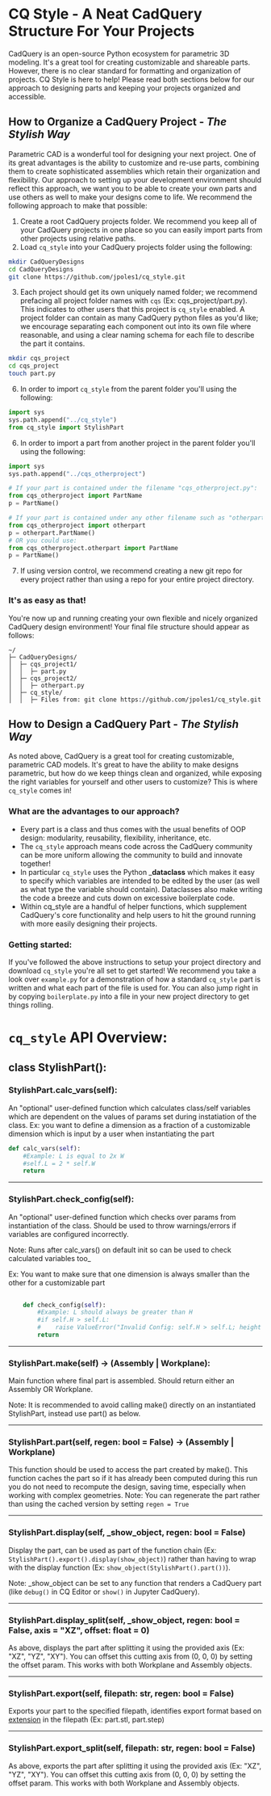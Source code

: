 # CQ Style - A Neat CadQuery Structure For Your Projects

CadQuery is an open-source Python ecosystem for parametric 3D modeling. It's a great tool for creating customizable and shareable parts. However, there is no clear standard for formatting and organization of projects. CQ Style is here to help! Please read both sections below for our approach to designing parts and keeping your projects organized and accessible.

## How to Organize a CadQuery Project - *The Stylish Way*

Parametric CAD is a wonderful tool for designing your next project. One of its great advantages is the ability to customize and re-use parts, combining them to create sophisticated assemblies which retain their organization and flexibility. Our approach to setting up your development environment should reflect this approach, we want you to be able to create your own parts and use others as well to make your designs come to life. We recommend the following approach to make that possible:

1) Create a root CadQuery projects folder. We recommend you keep all of your CadQuery projects in one place so you can easily import parts from other projects using relative paths.
2) Load `cq_style` into your CadQuery projects folder using the following:
```bash
mkdir CadQueryDesigns
cd CadQueryDesigns
git clone https://github.com/jpoles1/cq_style.git
```
3) Each project should get its own uniquely named folder; we recommend prefacing all project folder names with `cqs` (Ex: cqs_project/part.py). This indicates to other users that this project is `cq_style` enabled. A project folder can contain as many CadQuery python files as you'd like; we encourage separating each component out into its own file where reasonable, and using a clear naming schema for each file to describe the part it contains.
```bash
mkdir cqs_project
cd cqs_project
touch part.py
```
6) In order to import `cq_style` from the parent folder you'll using the following:
```python
import sys
sys.path.append("../cq_style")
from cq_style import StylishPart
```
6) In order to import a part from another project in the parent folder you'll using the following:
```python
import sys
sys.path.append("../cqs_otherproject")

# If your part is contained under the filename "cqs_otherproject.py":
from cqs_otherproject import PartName
p = PartName()

# If your part is contained under any other filename such as "otherpart.py":
from cqs_otherproject import otherpart
p = otherpart.PartName()
# OR you could use:
from cqs_otherproject.otherpart import PartName
p = PartName()
```

7) If using version control, we recommend creating a new git repo for every project rather than using a repo for your entire project directory.

### It's as easy as that!

You're now up and running creating your own flexible and nicely organized CadQuery design environment! Your final file structure should appear as follows:

```
~/
├─ CadQueryDesigns/
│  ├─ cqs_project1/
│  │  ├─ part.py
│  ├─ cqs_project2/
│  │  ├─ otherpart.py
│  ├─ cq_style/
│  │  ├─ Files from: git clone https://github.com/jpoles1/cq_style.git
```

## How to Design a CadQuery Part - *The Stylish Way*

As noted above, CadQuery is a great tool for creating customizable, parametric CAD models. It's great to have the ability to make designs parametric, but how do we keep things clean and organized, while exposing the right variables for yourself and other users to customize? This is where `cq_style` comes in!

### What are the advantages to our approach?
- Every part is a class and thus comes with the usual benefits of OOP design: modularity, reusability, flexibility, inheritance, etc.
- The `cq_style` approach means code across the CadQuery community can be more uniform allowing the community to build and innovate together!
- In particular `cq_style` uses the Python ___dataclass__ which makes it easy to specify which variables are intended to be edited by the user (as well as what type the variable should contain). Dataclasses also make writing the code a breeze and cuts down on excessive boilerplate code.
- Within cq_style are a handful of helper functions, which supplement CadQuery's core functionality and help users to hit the ground running with more easily designing their projects.

### Getting started:

If you've followed the above instructions to setup your project directory and download `cq_style` you're all set to get started! We recommend you take a look over `example.py` for a demonstration of how a standard `cq_style` part is written and what each part of the file is used for. You can also jump right in by copying `boilerplate.py` into a file in your new project directory to get things rolling.

# `cq_style` API Overview:
## class StylishPart():

### StylishPart.calc_vars(self):
An "optional" user-defined function which calculates class/self variables which are dependent on the values of params set during instatiation of the class.
Ex: you want to define a dimension as a fraction of a customizable dimension which is input by a user when instantiating the part
```python
def calc_vars(self):
    #Example: L is equal to 2x W
    #self.L = 2 * self.W
    return
```

---

### StylishPart.check_config(self):

An "optional" user-defined function which checks over params from instantiation of the class. Should be used to throw warnings/errors if variables are configured incorrectly. 

Note: Runs after calc_vars() on default init so can be used to check calculated variables too_

Ex: You want to make sure that one dimension is always smaller than the other for a customizable part

```python
    
    def check_config(self):
        #Example: L should always be greater than H
        #if self.H > self.L:
        #    raise ValueError("Invalid Config: self.H > self.L; height should always be less than length!)") 
        return
```

---

### StylishPart.make(self) -> (Assembly | Workplane):
Main function where final part is assembled. Should return either an Assembly OR Workplane.

Note: It is recommended to avoid calling make() directly on an instantiated StylishPart, instead use part() as below.

---

### StylishPart.part(self, regen: bool = False) -> (Assembly | Workplane)
This function should be used to access the part created by make(). This function caches the part so if it has already been computed during this run you do not need to recompute the design, saving time, especially when working with complex geometries. 
Note: You can regenerate the part rather than using the cached version by setting `regen = True`

---

### StylishPart.display(self, _show_object, regen: bool = False)

Display the part, can be used as part of the function chain (Ex: `StylishPart().export().display(show_object)`) rather than having to wrap with the display function (Ex: `show_object(StylishPart().part())`).

Note: _show_object can be set to any function that renders a CadQuery part (like `debug()` in CQ Editor or `show()` in Jupyter CadQuery).

---

### StylishPart.display_split(self, _show_object, regen: bool = False, axis = "XZ", offset: float = 0)

As above, displays the part after splitting it using the provided axis (Ex: "XZ", "YZ", "XY"). You can offset this cutting axis from (0, 0, 0) by setting the offset param. This works with both Workplane and Assembly objects.

---

### StylishPart.export(self, filepath: str, regen: bool = False)
Exports your part to the specified filepath, identifies export format based on [extension](https://cadquery.readthedocs.io/en/latest/importexport.html) in the filepath (Ex: part.stl, part.step)

---

### StylishPart.export_split(self, filepath: str, regen: bool = False)
As above, exports the part after splitting it using the provided axis (Ex: "XZ", "YZ", "XY"). You can offset this cutting axis from (0, 0, 0) by setting the offset param. This works with both Workplane and Assembly objects.
